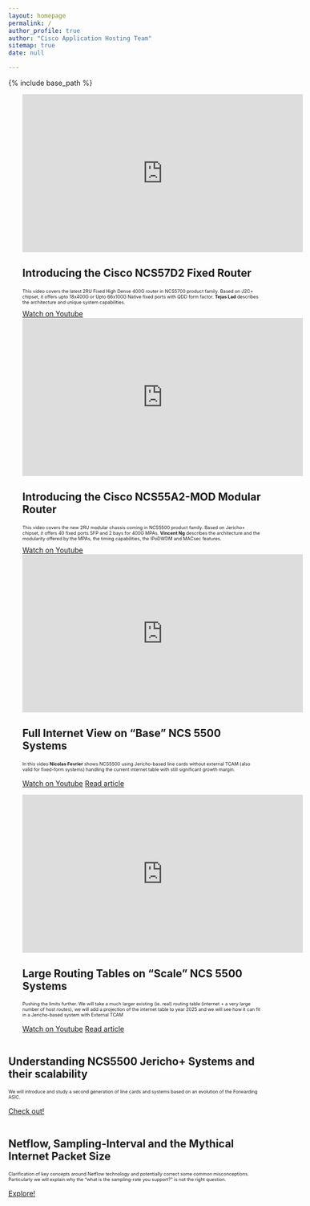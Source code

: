 ```yaml
---
layout: homepage
permalink: /
author_profile: true
author: "Cisco Application Hosting Team" 
sitemap: true
date: null

---
```


{% include base_path %}

<div class="feature__wrapper">    
    <div class="feature__item--left">
      <div class="archive__item" style="margin-left: 2em;">
          <div class="archive__item-teaser center" style="display: block; margin-left: auto; margin-right: auto;">
              <iframe width="560" height="315" src="https://www.youtube.com/watch?v=zPpbkILJgew" frameborder="0"
               allowfullscreen></iframe>
          </div>
        <div class="archive__item-body">
            <h2 class="archive__item-title"><a href="https://www.youtube.com/watch?v=zPpbkILJgew" target="_blank" ></a>
            Introducing the Cisco NCS57D2 Fixed Router</h2>
            <div class="archive__item-excerpt" style="font-size: 0.65em;">
            <p>This video covers the latest 2RU Fixed High Dense 400G router in NCS5700 product family.
               Based on J2C+ chipset, it offers upto 18x400G or Upto 66x100G Native fixed ports with QDD form factor.
               <b>Tejas Lad</b> describes the architecture and unique system capabilities.</p>
            </div>
          <a href="https://www.youtube.com/watch?v=zPpbkILJgew" target="_blank"  class="btn btn--large">Watch on Youtube</a>
        </div>
      </div>
    </div>
</div>

<div class="feature__wrapper">    
    <div class="feature__item--right">
      <div class="archive__item" style="margin-left: 2em;">
          <div class="archive__item-teaser center" style="display: block; margin-left: auto; margin-right: auto;">
              <iframe width="560" height="315" src="https://www.youtube.com/embed/mRx-pX69YTc" frameborder="0"
               allowfullscreen></iframe>
          </div>
        <div class="archive__item-body">
            <h2 class="archive__item-title"><a href="https://www.youtube.com/watch?v=mRx-pX69YTc" target="_blank" ></a>
            Introducing the Cisco NCS55A2-MOD Modular Router</h2>
            <div class="archive__item-excerpt" style="font-size: 0.65em;">
            <p>This video covers the new 2RU modular chassis coming in NCS5500 product family.
               Based on Jericho+ chipset, it offers 40 fixed ports SFP and 2 bays for 400G MPAs.
               <b>Vincent Ng</b> describes the architecture and the modularity 
               offered by the MPAs, the timing capabilities, the IPoDWDM  and MACsec features.</p>
            </div>
          <a href="https://www.youtube.com/watch?v=mRx-pX69YTc" target="_blank"  class="btn btn--large">Watch on Youtube</a>
        </div>
      </div>
    </div>
</div>

<div class="feature__wrapper">    
    <div class="feature__item--left">
      <div class="archive__item" style="margin-left: 2em;">
          <div class="archive__item-teaser center" style="display: block; margin-left: auto; margin-right: auto;">
              <iframe width="560" height="315" src="https://www.youtube.com/embed/8Tq4nyP2wuA" frameborder="0"
               allowfullscreen></iframe>
          </div>
        <div class="archive__item-body">
            <h2 class="archive__item-title"><a href="https://www.youtube.com/watch?v=8Tq4nyP2wuA" target="_blank" ></a>Full Internet View
             on “Base” NCS 5500 Systems</h2>
            <div class="archive__item-excerpt" style="font-size: 0.65em;">
            <p>In this video <b>Nicolas Fevrier</b> shows NCS5500 using Jericho-based line cards without external TCAM (also valid for fixed-form
             systems) handling the current internet table with still significant growth margin. </p>
            </div>
          <p><a href="https://www.youtube.com/watch?v=8Tq4nyP2wuA" target="_blank"  class="btn btn--large">Watch on Youtube</a>
          <a href="https://xrdocs.io/ncs5500/tutorials/2017-12-30-full-internet-view-on-base-ncs-5500-systems-s01e04/" target="_blank"
           class="btn btn--large">Read article</a></p>
        </div>
      </div>
    </div>
</div>





<div class="feature__wrapper">    
    <div class="feature__item--right">
      <div class="archive__item" style="margin-left: 2em;">
          <div class="archive__item-teaser center" style="display: block; margin-left: auto; margin-right: auto;">
              <iframe width="560" height="315" src="https://www.youtube.com/embed/lVC3ppgi7ak" frameborder="0"
               allowfullscreen></iframe>
          </div>
        <div class="archive__item-body">
            <h2 class="archive__item-title"><a href="https://www.youtube.com/watch?v=lVC3ppgi7ak" target="_blank" ></a>
            Large Routing Tables on “Scale” NCS 5500 Systems</h2>
            <div class="archive__item-excerpt" style="font-size: 0.65em;">
            <p>Pushing the limits further. We will take a much larger existing (ie. real) routing table (internet
             + a very large number of host routes), we will add a projection of the internet table to year 2025 and
              we will see how it can fit in a Jericho-based system with External TCAM </p>
            </div>
          <p><a href="https://www.youtube.com/watch?v=lVC3ppgi7ak" target="_blank"  class="btn btn--large">Watch on Youtube</a>
          <a href="https://xrdocs.io/ncs5500/tutorials/2018-01-25-s01e05-large-routing-tables-on-scale-ncs-5500-systems/" target="_blank"
           class="btn btn--large">Read article</a></p>
        </div>
      </div>
    </div>
</div>






<div class="feature__wrapper">
    <div class="feature__item--left">
      <div class="archive__item">
          <div class="archive__item-teaser center" style="max-height: 400px; max-width: 400px;display: block; margin-left: auto; margin-right: auto;">
            <a href="{{ base_path }}/tutorials/Understanding-ncs5500-jericho-plus-systems/"><img src="{{ base_path }}/images/lp_images/asic.jpg" alt="" /></a>
          </div>
        <div class="archive__item-body">
            <h2 class="archive__item-title">Understanding NCS5500 Jericho+ Systems and their scalability</h2>
            <div class="archive__item-excerpt" style="font-size: 0.65em;">
              <p>We will introduce and study a second generation of line cards and systems based on an evolution of the Forwarding ASIC.</p>
            </div>
            <p><a href="{{ base_path }}/tutorials/Understanding-ncs5500-jericho-plus-systems/" 
                  class="btn ">Check out!</a></p>
        </div>
      </div>
    </div>
</div>


<div class="feature__wrapper">
    <div class="feature__item--right">
      <div class="archive__item">
          <div class="archive__item-teaser center" style="max-height: 400px; max-width: 400px;display: block; margin-left: auto; margin-right: auto;">
            <a href="{{ base_path }}/tutorials/2018-02-19-netflow-sampling-interval-and-the-mythical-internet-packet-size/"><img src="{{ base_path }}/images/lp_images/interval-graphs.jpg" alt="" /></a>
          </div>
        <div class="archive__item-body">
            <h2 class="archive__item-title">Netflow, Sampling-Interval and the Mythical Internet Packet Size</h2>
            <div class="archive__item-excerpt" style="font-size: 0.65em;">
              <p>Clarification of key concepts around Netflow technology and potentially correct some common misconceptions.
               Particularly we will explain why the “what is the sampling-rate you support?” is not the right question.</p>
            </div>
            <p><a href="{{ base_path }}/tutorials/2018-02-19-netflow-sampling-interval-and-the-mythical-internet-packet-size/" 
                  class="btn ">Explore!</a></p>
        </div>
      </div>
    </div>
</div>

